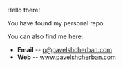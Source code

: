 Hello there!

You have found my personal repo. 

You can also find me here:

- **Email** -- p@pavelshcherban.com
- **Web** -- www.pavelshcherban.com

